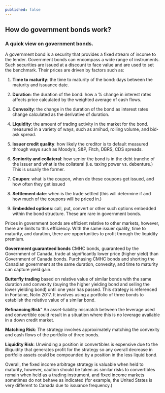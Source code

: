 ```yaml
---
published: false
---
```

## How do government bonds work?
### A quick view on government bonds.

A government bond is a security that provides a fixed stream of income to the lender. Government bonds can
encompass a wide range of instruments. Such securities are issued at a discount to face value and are used to set the benchmark. Their prices are driven by factors such as:

1. **Time to maturity**: the time to maturity of the bond: days between the maturity and issuance date.

2. **Duration**: the duration of the bond: how a % change in interest rates affects price calculated by the
weighted average of cash flows.

3. **Convexity**: the change in the duration of the bond as interest rates change calculated as the derivative of duration.

4. **Liquidity**: the amount of trading activity in the market for the bond. measured in a variety of ways, such as amihud, rolling volume, and bid-ask spread.

5. **Issuer credit quality**: how likely the creditor is to default measured through ways such as Moody’s, S&P, Fitch, DBRS, CDS spreads.

6. **Seniority and collateral**: how senior the bond is in the debt tranche of the issuer and what is the
collateral (i.e. taxing power vs. debenture.) This is usually the former.

7. **Coupon**: what is the coupon, when do these coupons get issued, and how often they get issued

8. **Settlement date**: when is the trade settled (this will determine if and how much of the coupons will be priced in.)

9. **Embedded options**: call, put, convert or other such options embedded within the bond structure. These
are rare in government bonds.

Prices in government bonds are efficient relative to other markets, however, there are limits to this efficiency. With the same issuer quality, time to maturity, and duration, there are opportunities to profit through the liquidity premium. 

**Government guaranteed bonds** CMHC bonds, guaranteed by the Government of Canada, trade at significantly
lower price (higher yield) than Government of Canada bonds. Purchasing CMHC bonds and shorting the
Canadian government at the same duration, convexity, and time to maturity can capture yield gain.

**Butterfly trading** based on relative value of similar bonds with the same duration and convexity (buying the higher yielding bond and selling the lower yielding bond) until one year has passed. This strategy is referenced in Fontaine, Nolin 2017. It involves using a portfolio of three bonds to establish the relative value of a similar bond.

**Refinancing Risk**" An asset-liability mismatch between the leverage used and convertible could result in a situation where this is no leverage available in a down credit market.

**Matching Risk**: The strategy involves approximately matching the convexity and cash flows of the portfolio of three bonds.

**Liquidity Risk**: Unwinding a position in convertibles is expensive due to the illiquidity that generates profit for the strategy so any overall decrease in portfolio assets could be compounded by a position in the less liquid bond.

Overall, the fixed income arbitrage strategy is valuable when held to maturity, however, caution should be
taken as similar risks to convertibles remain when held as a trading instrument, and fixed income markets
sometimes do not behave as indicated (for example, the United States is very different to Canada due to
issuance frequency.)

